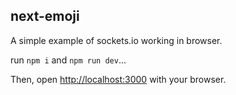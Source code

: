 ## next-emoji

A simple example of sockets.io working in browser.

run `npm i` and `npm run dev`...

Then, open [http://localhost:3000](http://localhost:3000) with your browser.
